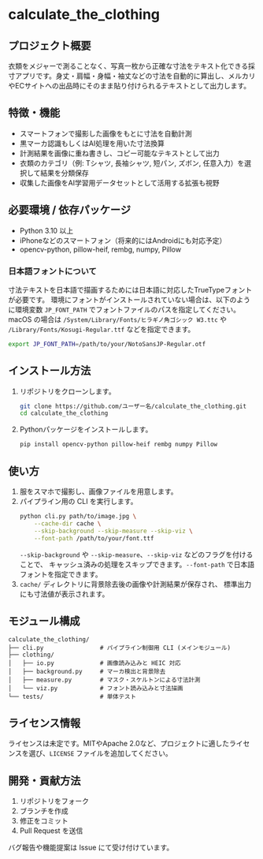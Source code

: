 # calculate_the_clothing

## プロジェクト概要
衣類をメジャーで測ることなく、写真一枚から正確な寸法をテキスト化できる採寸アプリです。身丈・肩幅・身幅・袖丈などの寸法を自動的に算出し、メルカリやECサイトへの出品時にそのまま貼り付けられるテキストとして出力します。

## 特徴・機能
- スマートフォンで撮影した画像をもとに寸法を自動計測
- 黒マーカ認識もしくはAI処理を用いた寸法換算
- 計測結果を画像に重ね書きし、コピー可能なテキストとして出力
- 衣類のカテゴリ（例: Tシャツ, 長袖シャツ, 短パン, ズボン, 任意入力）を選択して結果を分類保存
- 収集した画像をAI学習用データセットとして活用する拡張も視野

## 必要環境 / 依存パッケージ
- Python 3.10 以上
- iPhoneなどのスマートフォン（将来的にはAndroidにも対応予定）
- opencv-python, pillow-heif, rembg, numpy, Pillow

### 日本語フォントについて
寸法テキストを日本語で描画するためには日本語に対応したTrueTypeフォントが必要です。
環境にフォントがインストールされていない場合は、以下のように環境変数
`JP_FONT_PATH` でフォントファイルのパスを指定してください。macOS の場合は
`/System/Library/Fonts/ヒラギノ角ゴシック W3.ttc` や
`/Library/Fonts/Kosugi-Regular.ttf` などを指定できます。

```bash
export JP_FONT_PATH=/path/to/your/NotoSansJP-Regular.otf
```

## インストール方法
1. リポジトリをクローンします。
   ```bash
   git clone https://github.com/ユーザー名/calculate_the_clothing.git
   cd calculate_the_clothing
   ```
2. Pythonパッケージをインストールします。
   ```bash
   pip install opencv-python pillow-heif rembg numpy Pillow
   ```

## 使い方
1. 服をスマホで撮影し、画像ファイルを用意します。
2. パイプライン用の CLI を実行します。
   ```bash
   python cli.py path/to/image.jpg \
       --cache-dir cache \
       --skip-background --skip-measure --skip-viz \
       --font-path /path/to/your/font.ttf
   ```
   `--skip-background` や `--skip-measure`、`--skip-viz` などのフラグを付けることで、
   キャッシュ済みの処理をスキップできます。`--font-path` で日本語フォントを指定できます。
3. `cache/` ディレクトリに背景除去後の画像や計測結果が保存され、
   標準出力にも寸法値が表示されます。

## モジュール構成
```
calculate_the_clothing/
├── cli.py                # パイプライン制御用 CLI (メインモジュール)
├── clothing/
│   ├── io.py             # 画像読み込みと HEIC 対応
│   ├── background.py     # マーカ検出と背景除去
│   ├── measure.py        # マスク・スケルトンによる寸法計測
│   └── viz.py            # フォント読み込みと寸法描画
└── tests/                # 単体テスト
```

## ライセンス情報
ライセンスは未定です。MITやApache 2.0など、プロジェクトに適したライセンスを選び、`LICENSE` ファイルを追加してください。

## 開発・貢献方法
1. リポジトリをフォーク
2. ブランチを作成
3. 修正をコミット
4. Pull Request を送信

バグ報告や機能提案は Issue にて受け付けています。
